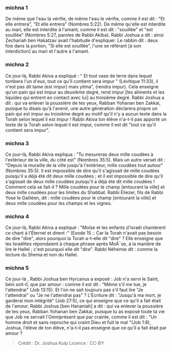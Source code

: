 
### michna 1
De même que l'eau la vérifie, de même l'eau le vérifie, comme il est dit : "Et elle entrera", "Et elle entrera" (Nombres 5:22). De même qu'elle est interdite au mari, elle est interdite à l'amant, comme il est dit : "souillée" et "est souillée" (Nombres 5:27, paroles de Rabbi Akiba). Rabbi Joshua a dit : ainsi Zechariah ben Hakatzav avait l'habitude d'expliquer. Le rabbin dit : deux fois dans la portion, "Si elle est souillée", l'une se référant [à son interdiction] au mari et l'autre à l'amant.

### michna 2
Ce jour-là, Rabbi Akiva a expliqué : " Et tout vase de terre dans lequel tombera l'un d'eux, tout ce qu'il contient sera impur " (Lévitique 11:33), il n'est pas dit tame (est impur) mais yitma", (rendra impur). Cela enseigne qu'un pain qui est impur au deuxième degré, rend impur [les aliments et les liquides qui entrent en contact avec lui] au troisième degré. Rabbi Joshua a dit : qui va enlever la poussière de tes yeux, Rabban Yohanan ben Zakkai, puisque tu disais qu'à l'avenir, une autre génération déclarera propre un pain qui est impur au troisième degré au motif qu'il n'y a aucun texte dans la Torah selon lequel il est impur !   Rabbi Akiva ton élève n'a-t-il pas apporté un texte de la Torah selon lequel il est impur, comme il est dit "tout ce qu'il contient sera impur".

### michna 3
Ce jour-là, Rabbi Akiva expliqua : "Tu mesureras deux mille coudées à l'extérieur de la ville, du côté est" (Nombres 35:5).   Mais un autre verset dit : "Depuis la muraille de la ville jusqu'à l'extérieur, mille coudées tout autour" (Nombres 35:5). Il est impossible de dire qu'il s'agissait de mille coudées puisqu'il a déjà été dit deux mille coudées ; et il est impossible de dire qu'il s'agissait de deux mille coudées puisqu'il a déjà été dit mille coudées ! Comment cela se fait-il ? Mille coudées pour le champ [entourant la ville] et deux mille coudées pour les limites du Shabbat. Rabbi Eliezer, fils de Rabbi Yose le Galiléen, dit : mille coudées pour le champ [entourant la ville] et deux mille coudées pour les champs et les vignes.

### michna 4
Ce jour-là, Rabbi Akiva a expliqué : "Moïse et les enfants d'Israël chantèrent ce chant à l'Éternel et dirent :" (Exode 15 :. Car la Torah n'avait pas besoin de dire "dire", alors pourquoi la Torah a-t-elle dit "dire" ? Elle enseigne que les Israélites répondaient à chaque phrase après MoÃ¯se, à la manière de lire le Hallel ; c'est pourquoi elle dit "dire". Rabbi Néhémie dit : comme la lecture du Shema et non du Hallel.

### michna 5
Ce jour-là , Rabbi Joshua ben Hyrcanus a exposé : Job n'a servi le Saint, béni soit-Il, que par amour : comme il est dit : "Même s'il me tue, je l'attendrai" (Job 13:15). Et l'on ne sait toujours pas s'il faut lire "Je l'attendrai" ou "Je ne l'attendrai pas" ? L'Ecriture dit : "Jusqu'à ma mort, je garderai mon intégrité" (Job 27:5), ce qui enseigne que ce qu'il a fait était de l'amour. Rabbi Joshua [ben Hananiah] a dit : qui va enlever la poussière de tes yeux, Rabban Yohanan ben Zakkai, puisque tu as exposé toute ta vie que Job ne servait l'Omniprésent que par crainte, comme il est dit : "Un homme droit et sans reproche qui craint Dieu et fuit le mal "(Job 1:8), Joshua, l'élève de ton élève, n'a-t-il pas enseigné que ce qu'il a fait était par amour ?

>Crédit : Dr. Joshua Kulp
>Licence : CC-BY